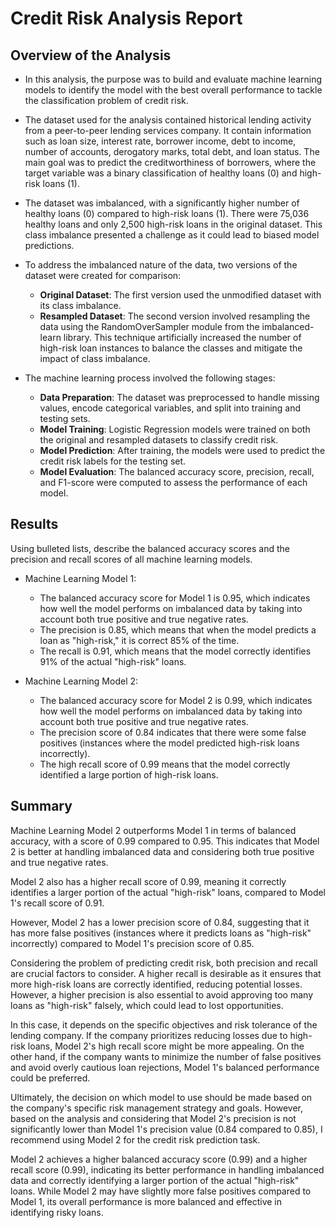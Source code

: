 # Credit Risk Analysis Report

## Overview of the Analysis

* In this analysis, the purpose was to build and evaluate machine learning models to identify the model with the best overall performance to tackle the classification problem of credit risk.

* The dataset used for the analysis contained historical lending activity from a peer-to-peer lending services company. It contain information such as loan size, interest rate, borrower income, debt to income, number of accounts, derogatory marks, total debt, and loan status. The main goal was to predict the creditworthiness of borrowers, where the target variable was a binary classification of healthy loans (0) and high-risk loans (1).

* The dataset was imbalanced, with a significantly higher number of healthy loans (0) compared to high-risk loans (1). There were 75,036 healthy loans and only 2,500 high-risk loans in the original dataset. This class imbalance presented a challenge as it could lead to biased model predictions.

* To address the imbalanced nature of the data, two versions of the dataset were created for comparison:
    - **Original Dataset**: The first version used the unmodified dataset with its class imbalance.
    - **Resampled Dataset**: The second version involved resampling the data using the RandomOverSampler module from the imbalanced-learn library. This technique artificially increased the number of high-risk loan instances to balance the classes and mitigate the impact of class imbalance.
    
* The machine learning process involved the following stages:

    - **Data Preparation**: The dataset was preprocessed to handle missing values, encode categorical variables, and split into training and testing sets.
    - **Model Training**: Logistic Regression models were trained on both the original and resampled datasets to classify credit risk.
    - **Model Prediction**: After training, the models were used to predict the credit risk labels for the testing set. 
    - **Model Evaluation**: The balanced accuracy score, precision, recall, and F1-score were computed to assess the performance of each model.


## Results

Using bulleted lists, describe the balanced accuracy scores and the precision and recall scores of all machine learning models.

* Machine Learning Model 1:
  - The balanced accuracy score for Model 1 is 0.95, which indicates how well the model performs on imbalanced data by taking into account both true positive and true negative rates. 
  - The precision is 0.85, which means that when the model predicts a loan as "high-risk," it is correct 85% of the time.
  - The recall is 0.91, which means that the model correctly identifies 91% of the actual "high-risk" loans.


* Machine Learning Model 2:
  * The balanced accuracy score for Model 2 is 0.99, which indicates how well the model performs on imbalanced data by taking into account both true positive and true negative rates.
  * The precision score of 0.84 indicates that there were some false positives (instances where the model predicted high-risk loans incorrectly). 
  - The high recall score of 0.99 means that the model correctly identified a large portion of high-risk loans.

## Summary

Machine Learning Model 2 outperforms Model 1 in terms of balanced accuracy, with a score of 0.99 compared to 0.95. This indicates that Model 2 is better at handling imbalanced data and considering both true positive and true negative rates.

Model 2 also has a higher recall score of 0.99, meaning it correctly identifies a larger portion of the actual "high-risk" loans, compared to Model 1's recall score of 0.91.

However, Model 2 has a lower precision score of 0.84, suggesting that it has more false positives (instances where it predicts loans as "high-risk" incorrectly) compared to Model 1's precision score of 0.85.

Considering the problem of predicting credit risk, both precision and recall are crucial factors to consider. A higher recall is desirable as it ensures that more high-risk loans are correctly identified, reducing potential losses. However, a higher precision is also essential to avoid approving too many loans as "high-risk" falsely, which could lead to lost opportunities.

In this case, it depends on the specific objectives and risk tolerance of the lending company. If the company prioritizes reducing losses due to high-risk loans, Model 2's high recall score might be more appealing. On the other hand, if the company wants to minimize the number of false positives and avoid overly cautious loan rejections, Model 1's balanced performance could be preferred.

Ultimately, the decision on which model to use should be made based on the company's specific risk management strategy and goals. However, based on the analysis and considering that Model 2's precision is not significantly lower than Model 1's precision value (0.84 compared to 0.85), I recommend using Model 2 for the credit risk prediction task.

Model 2 achieves a higher balanced accuracy score (0.99) and a higher recall score (0.99), indicating its better performance in handling imbalanced data and correctly identifying a larger portion of the actual "high-risk" loans. While Model 2 may have slightly more false positives compared to Model 1, its overall performance is more balanced and effective in identifying risky loans.
